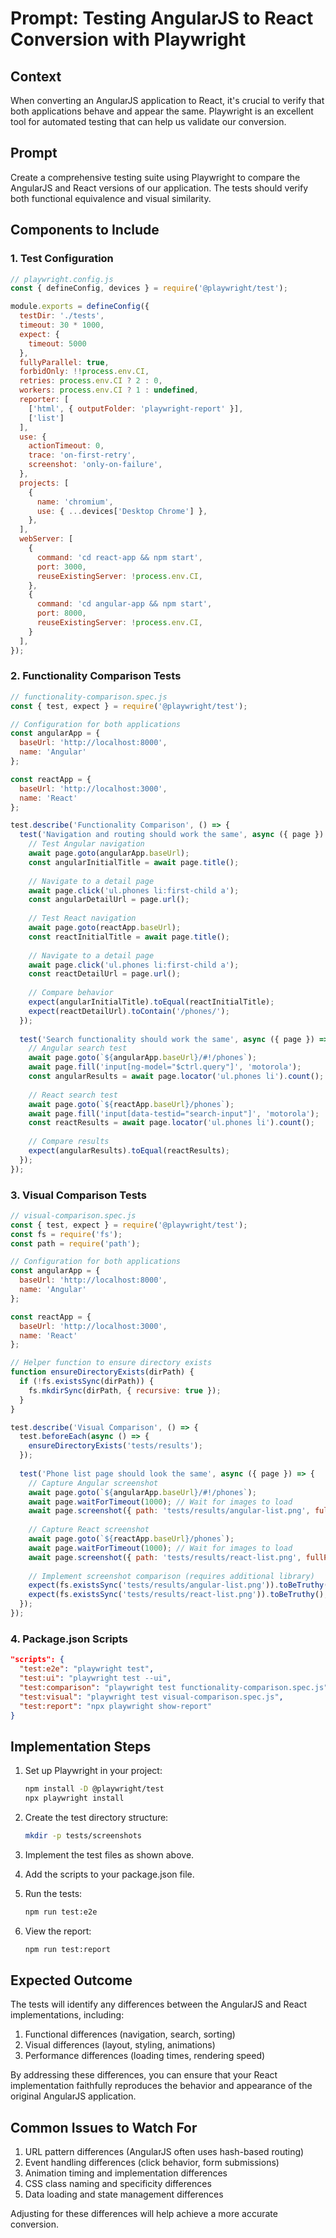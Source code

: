 # Prompt: Testing AngularJS to React Conversion with Playwright

## Context
When converting an AngularJS application to React, it's crucial to verify that both applications behave and appear the same. Playwright is an excellent tool for automated testing that can help us validate our conversion.

## Prompt
Create a comprehensive testing suite using Playwright to compare the AngularJS and React versions of our application. The tests should verify both functional equivalence and visual similarity.

## Components to Include

### 1. Test Configuration

```javascript
// playwright.config.js
const { defineConfig, devices } = require('@playwright/test');

module.exports = defineConfig({
  testDir: './tests',
  timeout: 30 * 1000,
  expect: {
    timeout: 5000
  },
  fullyParallel: true,
  forbidOnly: !!process.env.CI,
  retries: process.env.CI ? 2 : 0,
  workers: process.env.CI ? 1 : undefined,
  reporter: [
    ['html', { outputFolder: 'playwright-report' }],
    ['list']
  ],
  use: {
    actionTimeout: 0,
    trace: 'on-first-retry',
    screenshot: 'only-on-failure',
  },
  projects: [
    {
      name: 'chromium',
      use: { ...devices['Desktop Chrome'] },
    },
  ],
  webServer: [
    {
      command: 'cd react-app && npm start',
      port: 3000,
      reuseExistingServer: !process.env.CI,
    },
    {
      command: 'cd angular-app && npm start',
      port: 8000,
      reuseExistingServer: !process.env.CI,
    }
  ],
});
```

### 2. Functionality Comparison Tests

```javascript
// functionality-comparison.spec.js
const { test, expect } = require('@playwright/test');

// Configuration for both applications
const angularApp = {
  baseUrl: 'http://localhost:8000',
  name: 'Angular'
};

const reactApp = {
  baseUrl: 'http://localhost:3000',
  name: 'React'
};

test.describe('Functionality Comparison', () => {
  test('Navigation and routing should work the same', async ({ page }) => {
    // Test Angular navigation
    await page.goto(angularApp.baseUrl);
    const angularInitialTitle = await page.title();
    
    // Navigate to a detail page
    await page.click('ul.phones li:first-child a');
    const angularDetailUrl = page.url();
    
    // Test React navigation
    await page.goto(reactApp.baseUrl);
    const reactInitialTitle = await page.title();
    
    // Navigate to a detail page
    await page.click('ul.phones li:first-child a');
    const reactDetailUrl = page.url();
    
    // Compare behavior
    expect(angularInitialTitle).toEqual(reactInitialTitle);
    expect(reactDetailUrl).toContain('/phones/');
  });
  
  test('Search functionality should work the same', async ({ page }) => {
    // Angular search test
    await page.goto(`${angularApp.baseUrl}/#!/phones`);
    await page.fill('input[ng-model="$ctrl.query"]', 'motorola');
    const angularResults = await page.locator('ul.phones li').count();
    
    // React search test
    await page.goto(`${reactApp.baseUrl}/phones`);
    await page.fill('input[data-testid="search-input"]', 'motorola');
    const reactResults = await page.locator('ul.phones li').count();
    
    // Compare results
    expect(angularResults).toEqual(reactResults);
  });
});
```

### 3. Visual Comparison Tests

```javascript
// visual-comparison.spec.js
const { test, expect } = require('@playwright/test');
const fs = require('fs');
const path = require('path');

// Configuration for both applications
const angularApp = {
  baseUrl: 'http://localhost:8000',
  name: 'Angular'
};

const reactApp = {
  baseUrl: 'http://localhost:3000',
  name: 'React'
};

// Helper function to ensure directory exists
function ensureDirectoryExists(dirPath) {
  if (!fs.existsSync(dirPath)) {
    fs.mkdirSync(dirPath, { recursive: true });
  }
}

test.describe('Visual Comparison', () => {
  test.beforeEach(async () => {
    ensureDirectoryExists('tests/results');
  });
  
  test('Phone list page should look the same', async ({ page }) => {
    // Capture Angular screenshot
    await page.goto(`${angularApp.baseUrl}/#!/phones`);
    await page.waitForTimeout(1000); // Wait for images to load
    await page.screenshot({ path: 'tests/results/angular-list.png', fullPage: true });
    
    // Capture React screenshot
    await page.goto(`${reactApp.baseUrl}/phones`);
    await page.waitForTimeout(1000); // Wait for images to load
    await page.screenshot({ path: 'tests/results/react-list.png', fullPage: true });
    
    // Implement screenshot comparison (requires additional library)
    expect(fs.existsSync('tests/results/angular-list.png')).toBeTruthy();
    expect(fs.existsSync('tests/results/react-list.png')).toBeTruthy();
  });
});
```

### 4. Package.json Scripts

```json
"scripts": {
  "test:e2e": "playwright test",
  "test:ui": "playwright test --ui",
  "test:comparison": "playwright test functionality-comparison.spec.js",
  "test:visual": "playwright test visual-comparison.spec.js",
  "test:report": "npx playwright show-report"
}
```

## Implementation Steps

1. Set up Playwright in your project:
   ```bash
   npm install -D @playwright/test
   npx playwright install
   ```

2. Create the test directory structure:
   ```bash
   mkdir -p tests/screenshots
   ```

3. Implement the test files as shown above.

4. Add the scripts to your package.json file.

5. Run the tests:
   ```bash
   npm run test:e2e
   ```

6. View the report:
   ```bash
   npm run test:report
   ```

## Expected Outcome

The tests will identify any differences between the AngularJS and React implementations, including:

1. Functional differences (navigation, search, sorting)
2. Visual differences (layout, styling, animations)
3. Performance differences (loading times, rendering speed)

By addressing these differences, you can ensure that your React implementation faithfully reproduces the behavior and appearance of the original AngularJS application.

## Common Issues to Watch For

1. URL pattern differences (AngularJS often uses hash-based routing)
2. Event handling differences (click behavior, form submissions)
3. Animation timing and implementation differences
4. CSS class naming and specificity differences
5. Data loading and state management differences

Adjusting for these differences will help achieve a more accurate conversion.
